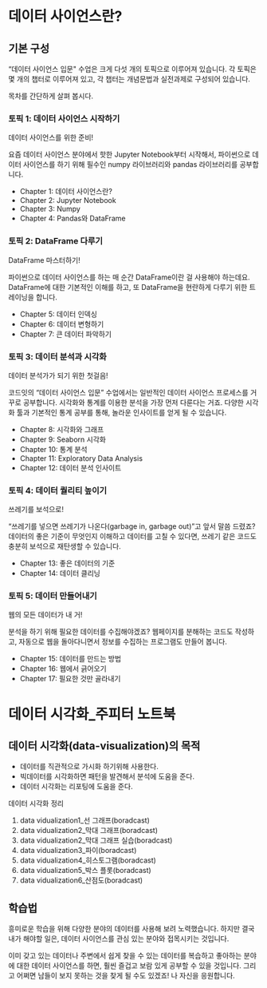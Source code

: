 # 데이터 사이언스란?

## 기본 구성

“데이터 사이언스 입문" 수업은 크게 다섯 개의 토픽으로 이루어져 있습니다. 
각 토픽은 몇 개의 챕터로 이루어져 있고, 각 챕터는 개념문법과 실전과제로 구성되어 있습니다.

목차를 간단하게 살펴 봅시다.

### 토픽 1: 데이터 사이언스 시작하기
데이터 사이언스를 위한 준비!

요즘 데이터 사이언스 분야에서 핫한 Jupyter Notebook부터 시작해서, 파이썬으로 데이터 사이언스를 하기 위해 필수인 numpy 라이브러리와 pandas 라이브러리를 공부합니다.

- Chapter 1: 데이터 사이언스란?
- Chapter 2: Jupyter Notebook
- Chapter 3: Numpy
- Chapter 4: Pandas와 DataFrame

### 토픽 2: DataFrame 다루기
DataFrame 마스터하기!

파이썬으로 데이터 사이언스를 하는 매 순간 DataFrame이란 걸 사용해야 하는데요. DataFrame에 대한 기본적인 이해를 하고, 또 DataFrame을 현란하게 다루기 위한 트레이닝을 합니다.

- Chapter 5: 데이터 인덱싱
- Chapter 6: 데이터 변형하기
- Chapter 7: 큰 데이터 파악하기

### 토픽 3: 데이터 분석과 시각화
데이터 분석가가 되기 위한 첫걸음!

코드잇의 “데이터 사이언스 입문” 수업에서는 일반적인 데이터 사이언스 프로세스를 거꾸로 공부합니다. 시각화와 통계를 이용한 분석을 가장 먼저 다룬다는 거죠. 다양한 시각화 툴과 기본적인 통계 공부를 통해, 놀라운 인사이트를 얻게 될 수 있습니다.

- Chapter 8: 시각화와 그래프
- Chapter 9: Seaborn 시각화
- Chapter 10: 통계 분석
- Chapter 11: Exploratory Data Analysis
- Chapter 12: 데이터 분석 인사이트

### 토픽 4: 데이터 퀄리티 높이기
쓰레기를 보석으로!

“쓰레기를 넣으면 쓰레기가 나온다(garbage in, garbage out)”고 앞서 말씀 드렸죠? 데이터의 좋은 기준이 무엇인지 이해하고 데이터를 고칠 수 있다면, 쓰레기 같은 코드도 충분히 보석으로 재탄생할 수 있습니다.

- Chapter 13: 좋은 데이터의 기준
- Chapter 14: 데이터 클리닝

### 토픽 5: 데이터 만들어내기
웹의 모든 데이터가 내 거!

분석을 하기 위해 필요한 데이터를 수집해야겠죠? 웹페이지를 분해하는 코드도 작성하고, 자동으로 웹을 돌아다니면서 정보를 수집하는 프로그램도 만들어 봅니다.

- Chapter 15: 데이터를 만드는 방법
- Chapter 16: 웹에서 긁어오기
- Chapter 17: 필요한 것만 골라내기

# 데이터 시각화_주피터 노트북
## 데이터 시각화(data-visualization)의 목적

- 데이터를 직관적으로 가시화 하기위해 사용한다.
- 빅데이터를 시각화하면 패턴을 발견해서 분석에 도움을 준다.
- 데이터 시각화는 리포팅에 도움을 준다.

데이터 시각화 정리

1. data vidualization1_선 그래프(boradcast)
2. data vidualization2_막대 그래프(boradcast)
3. data vidualization2_막대 그래프 실습(boradcast)
4. data vidualization3_파이(boradcast)
5. data vidualization4_히스토그램(boradcast)
6. data vidualization5_박스 플롯(boradcast)
7. data vidualization6_산점도(boradcast)

## 학습법
흥미로운 학습을 위해 다양한 분야의 데이터를 사용해 보려 노력했습니다. 
하지만 결국 내가 해야할 일은, 데이터 사이언스를 관심 있는 분야와 접목시키는 것입니다.

이미 갖고 있는 데이터나 주변에서 쉽게 찾을 수 있는 데이터를 복습하고 
좋아하는 분야에 대한 데이터 사이언스를 하면, 훨씬 즐겁고 보람 있게 공부할 수 있을 것입니다. 그리고 어쩌면 남들이 보지 못하는 것을 찾게 될 수도 있겠죠!
나 자신을 응원합니다.


